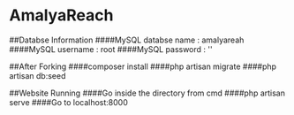 # AmalyaReach

##Databse Information
####MySQL databse name  : amalyareah
####MySQL username      : root
####MySQL password      : ''

##After Forking
####composer install
####php artisan migrate
####php artisan db:seed

##Website Running
####Go inside the directory from cmd
####php artisan serve
####Go to localhost:8000
